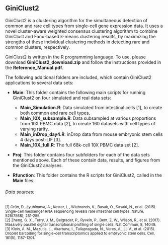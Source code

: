 ## GiniClust2

GiniClust2 is a clustering algorithm for the simultaneous detection of common and rare cell types from single-cell gene expression data.  It uses a novel cluster-aware weighted consensus clustering algorithm to combine GiniClust and Fano-based k-means clustering results, by maximizing the strengths of these individual clustering methods in detecting rare and common clusters, respectively.

GiniClust2 is written in the R programming language.  To use, please download **GiniClust2\_download.zip** and follow the instructions provided in the **Reference\_Manual.pdf**.

The following additional folders are included, which contain GiniClust2 applications to several data sets: 

   - **Main**: This folder contains the following main scripts for running GiniClust2 on four simulated and real data sets:
   
      - **Main_Simulation.R**: Data simulated from intestinal cells [1], to create both common and rare cell types.
      - **Main_10X_subsample.R**: Data subsampled at various proportions from 10X PBMC data [2], to create 160 datasets with cell types of varying rarity.
      - **Main_inDrop_day4.R**: inDrop data from mouse embryonic stem cells 4 days post-LIF [3].
      - **Main_10X_full.R**: The full 68k-cell 10X PBMC data set [2].
      
   - **Proj**: This folder contains four subfolders for each of the data sets mentioned above.  Each of these contain data, results, and figures from the GiniClust2 analyses.
   
   - **Rfunction**: This folder contains the R scripts for GiniClust2, called in the **Main** files.


###### Data sources:<br />
<sub> [1] Grün, D., Lyubimova, A., Kester, L., Wiebrands, K., Basak, O., Sasaki, N., et al. (2015). Single-cell messenger RNA sequencing reveals rare intestinal cell types. Nature, 525(7568), 251-255. <br />
[2] Zheng, G. X., Terry, J. M., Belgrader, P., Ryvkin, P., Bent, Z. W., Wilson, R., et	al. (2017). Massively parallel digital transcriptional profiling of single	cells. Nat Commun, 8, 14049. <br />
[3] Klein, A. M., Mazutis, L., Akartuna, I., Tallapragada, N., Veres, A., Li, V., et al. (2015). Droplet barcoding for single-cell transcriptomics applied to embryonic stem cells. Cell, 161(5), 1187-1201.
